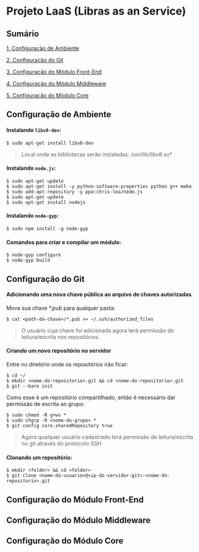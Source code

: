 # Projeto LaaS (Libras as an Service)

## Sumário

[1. Configuração de Ambiente](#configuração-de-ambiente)

[2. Configuração do Git](#configuração-do-git)

[3. Configuração do Módulo Front-End](#configuração-do-módulo-front-end)

[4. Configuração do Módulo Middleware](#configuração-do-módulo-middleware)

[5. Configuração do Módulo Core](#configuração-do-módulo-core)

## Configuração de Ambiente

#### Instalando `libv8-dev`:

	$ sudo apt-get install libv8-dev

> Local onde as bibliotecas serão instaladas: /usr/lib/libv8.so*

####  Instalando `node.js`:

	$ sudo apt-get update
	$ sudo apt-get install -y python-software-properties python g++ make
	$ sudo add-apt-repository -y ppa:chris-lea/node.js
	$ sudo apt-get update
	$ sudo apt-get install nodejs

####  Instalando `node-gyp`:

	$ sudo npm install -g node-gyp

#### Comandos para criar e compilar um módulo:

	$ node-gyp configure
	$ node-gyp build

## Configuração do Git

#### Adicionando uma nova chave pública ao arquivo de chaves autorizadas

Mova sua chave _*.pub_ para qualquer pasta:

	$ cat <path-da-chave>/*.pub >> ~/.ssh/authorized_files

> O usuário cuja chave foi adicionada agora terá permissão de leitura/escrita nos repositórios.

#### Criando um novo repositório no servidor

Entre no diretório onde os repositórios irão ficar:

	$ cd ~/
	$ mkdir <nome-do-repositorio>.git && cd <nome-do-repositorio>.git
	$ git --bare init

Como esse é um repositório compartilhado, então é necessário dar permissão de escrita ao grupo:

	$ sudo chmod -R g+ws *
	$ sudo chgrp -R <nome-do-grupo> *
	$ git config core.sharedRepository true

> Agora qualquer usuário cadastrado terá permissão de leitura/escrita no git através do protocolo SSH

#### Clonando um repositório:

	$ mkdir <folder> && cd <folder>
	$ git clone <nome-do-usuario>@<ip-do-servidor-git>:<nome-do-repositorio>.git

## Configuração do Módulo Front-End

## Configuração do Módulo Middleware

## Configuração do Módulo Core